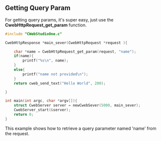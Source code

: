 ## Getting Query Param

For getting query params, it's super easy, just use the **CwebHttpRequest_get_param** function.

```c
#include "CWebStudioOne.c"

CwebHttpResponse *main_sever(CwebHttpRequest *request ){

    char *name = CwebHttpRequest_get_param(request, "name");
    if(name){
        printf("%s\n", name);
    }
    else{
        printf("name not provided\n");
    }
    return cweb_send_text("Hello World", 200);

}

int main(int argc, char *argv[]){
    struct CwebServer server = newCwebSever(5000, main_sever);
    CwebServer_start(&server);
    return 0;
}
```

This example shows how to retrieve a query parameter named 'name' from the request.